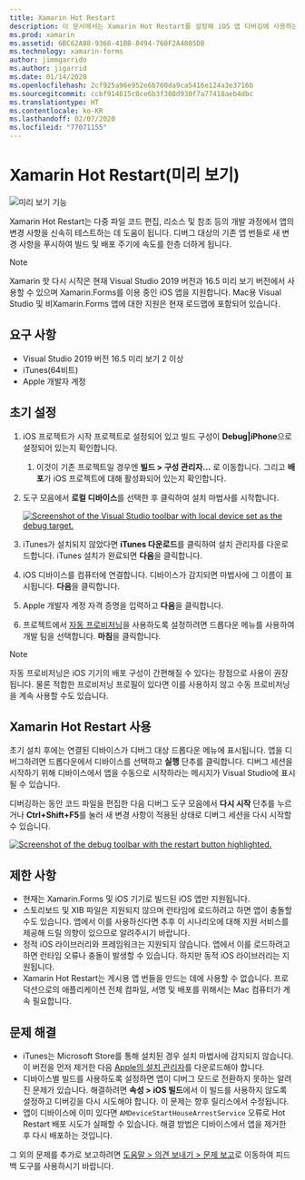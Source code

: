 ```yaml
---
title: Xamarin Hot Restart
description: 이 문서에서는 Xamarin Hot Restart를 설정해 iOS 앱 디버깅에 사용하는 방법을 설명합니다.
ms.prod: xamarin
ms.assetid: 6BC62A88-9368-41BB-8494-760F2A4805DB
ms.technology: xamarin-forms
author: jimmgarrido
ms.author: jigarrid
ms.date: 01/14/2020
ms.openlocfilehash: 2cf925a96e952e6b760da9ca5416e124a3e3716b
ms.sourcegitcommit: ccbf914615c0ce6b3f308d930f7a77418aeb4dbc
ms.translationtype: HT
ms.contentlocale: ko-KR
ms.lasthandoff: 02/07/2020
ms.locfileid: "77071155"
---
```

# <a name="xamarin-hot-restart-preview"></a>Xamarin Hot Restart(미리 보기)

![미리 보기 기능](~/media/shared/preview.png)

Xamarin Hot Restart는 다중 파일 코드 편집, 리소스 및 참조 등의 개발 과정에서 앱의 변경 사항을 신속히 테스트하는 데 도움이 됩니다. 디버그 대상의 기존 앱 번들로 새 변경 사항을 푸시하여 빌드 및 배포 주기에 속도를 한층 더하게 됩니다.

> [!NOTE]
> Xamarin 핫 다시 시작은 현재 Visual Studio 2019 버전과 16.5 미리 보기 버전에서 사용할 수 있으며 Xamarin.Forms를 이용 중인 iOS 앱을 지원합니다. Mac용 Visual Studio 및 비Xamarin.Forms 앱에 대한 지원은 현재 로드맵에 포함되어 있습니다.

## <a name="requirements"></a>요구 사항

- Visual Studio 2019 버전 16.5 미리 보기 2 이상
- iTunes(64비트)
- Apple 개발자 계정


## <a name="initial-setup"></a>초기 설정

1. iOS 프로젝트가 시작 프로젝트로 설정되어 있고 빌드 구성이 **Debug|iPhone**으로 설정되어 있는지 확인합니다.

   1. 이것이 기존 프로젝트일 경우엔 **빌드 > 구성 관리자…** 로 이동합니다. 그리고 **배포**가 iOS 프로젝트에 대해 활성화되어 있는지 확인합니다.

2. 도구 모음에서 **로컬 디바이스**를 선택한 후 클릭하여 설치 마법사를 시작합니다.

    [![](hot-restart-images/toolbar.png "Screenshot of the Visual Studio toolbar with local device set as the debug target.")](hot-restart-images/toolbar.png)

3. iTunes가 설치되지 않았다면 **iTunes 다운로드**를 클릭하여 설치 관리자를 다운로드합니다. iTunes 설치가 완료되면 **다음**을 클릭합니다.

4. iOS 디바이스를 컴퓨터에 연결합니다. 디바이스가 감지되면 마법사에 그 이름이 표시됩니다. **다음**을 클릭합니다.

5. Apple 개발자 계정 자격 증명을 입력하고 **다음**을 클릭합니다.

6. 프로젝트에서 [자동 프로비저닝](~/ios/get-started/installation/device-provisioning/automatic-provisioning.md)을 사용하도록 설정하려면 드롭다운 메뉴를 사용하여 개발 팀을 선택합니다. **마침**을 클릭합니다.

> [!NOTE]
> 자동 프로비저닝은 iOS 기기의 배포 구성이 간편해질 수 있다는 장점으로 사용이 권장됩니다. 물론 적합한 프로비저닝 프로필이 있다면 이를 사용하지 않고 수동 프로비저닝을 계속 사용할 수도 있습니다.

## <a name="use-xamarin-hot-restart"></a>Xamarin Hot Restart 사용
초기 설치 후에는 연결된 디바이스가 디버그 대상 드롭다운 메뉴에 표시됩니다. 앱을 디버그하려면 드롭다운에서 디바이스를 선택하고 **실행** 단추를 클릭합니다. 디버그 세션을 시작하기 위해 디바이스에서 앱을 수동으로 시작하라는 메시지가 Visual Studio에 표시될 수 있습니다.

디버깅하는 동안 코드 파일을 편집한 다음 디버그 도구 모음에서 **다시 시작** 단추를 누르거나 **Ctrl+Shift+F5**를 눌러 새 변경 사항이 적용된 상태로 디버그 세션을 다시 시작할 수 있습니다.

[![](hot-restart-images/restart.png "Screenshot of the debug toolbar with the restart button highlighted.")](hot-restart-images/toolbar.png)

## <a name="limitations"></a>제한 사항
- 현재는 Xamarin.Forms 및 iOS 기기로 빌드된 iOS 앱만 지원됩니다.
- 스토리보드 및 XIB 파일은 지원되지 않으며 런타임에 로드하려고 하면 앱이 충돌할 수도 있습니다. 앱에서 이를 사용하신다면 추후 이 시나리오에 대해 지원 서비스를 제공해 드릴 의향이 있으므로 알려주시기 바랍니다.
- 정적 iOS 라이브러리와 프레임워크는 지원되지 않습니다. 앱에서 이를 로드하려고 하면 런타임 오류나 충돌이 발생할 수 있습니다. 하지만 동적 iOS 라이브러리는 지원됩니다.
- Xamarin Hot Restart는 게시용 앱 번들을 만드는 데에 사용할 수 없습니다. 프로덕션으로의 애플리케이션 전체 컴파일, 서명 및 배포를 위해서는 Mac 컴퓨터가 계속 필요합니다.

## <a name="troubleshoot"></a>문제 해결
- iTunes는 Microsoft Store를 통해 설치된 경우 설치 마법사에 감지되지 않습니다. 이 버전을 먼저 제거한 다음 [Apple의 설치 관리자](https://go.microsoft.com/fwlink/?linkid=2101014)를 다운로드해야 합니다.
- 디바이스별 빌드를 사용하도록 설정하면 앱이 디버그 모드로 전환하지 못하는 알려진 문제가 있습니다. 해결하려면 **속성 > iOS 빌드**에서 이 빌드를 사용하지 않도록 설정하고 디버깅을 다시 시도해야 합니다. 이 문제는 향후 릴리스에서 수정됩니다.
- 앱이 디바이스에 이미 있다면 `AMDeviceStartHouseArrestService` 오류로 Hot Restart 배포 시도가 실패할 수 있습니다. 해결 방법은 디바이스에서 앱을 제거한 후 다시 배포하는 것입니다.

그 외의 문제를 추가로 보고하려면 [도움말 > 의견 보내기 > 문제 보고](/visualstudio/ide/feedback-options?view=vs-2019#report-a-problem)로 이동하여 피드백 도구를 사용하시기 바랍니다.
